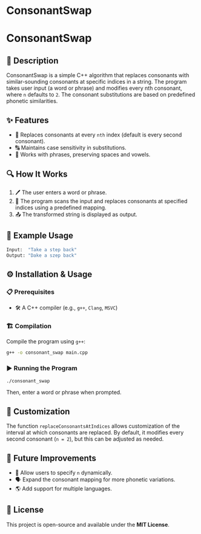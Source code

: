 # ConsonantSwap

# ConsonantSwap

## 📜 Description
ConsonantSwap is a simple C++ algorithm that replaces consonants with similar-sounding consonants at specific indices in a string. The program takes user input (a word or phrase) and modifies every nth consonant, where `n` defaults to `2`. The consonant substitutions are based on predefined phonetic similarities.

## ✨ Features
- 🔄 Replaces consonants at every `nth` index (default is every second consonant).
- 🔠 Maintains case sensitivity in substitutions.
- 📝 Works with phrases, preserving spaces and vowels.

## 🔍 How It Works
1. 🖊️ The user enters a word or phrase.
2. 🔄 The program scans the input and replaces consonants at specified indices using a predefined mapping.
3. 📤 The transformed string is displayed as output.

## 📌 Example Usage
```bash
Input:  "Take a step back"
Output: "Dake a szep back"
```

## ⚙️ Installation & Usage
### 📋 Prerequisites
- 🛠 A C++ compiler (e.g., `g++`, `Clang`, `MSVC`)

### 🏗️ Compilation
Compile the program using `g++`:
```bash
g++ -o consonant_swap main.cpp
```

### ▶️ Running the Program
```bash
./consonant_swap
```
Then, enter a word or phrase when prompted.

## 🔧 Customization
The function `replaceConsonantsAtIndices` allows customization of the interval at which consonants are replaced. By default, it modifies every second consonant (`n = 2`), but this can be adjusted as needed.

## 🚀 Future Improvements
- 🔢 Allow users to specify `n` dynamically.
- 🗣 Expand the consonant mapping for more phonetic variations.
- 🌎 Add support for multiple languages.

## 📝 License
This project is open-source and available under the **MIT License**.

